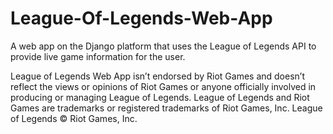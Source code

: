 # League-Of-Legends-Web-App
A web app on the Django platform that uses the League of Legends API to provide live game information for the user.

League of Legends Web App isn’t endorsed by Riot Games and doesn’t reflect the views or opinions of Riot Games or anyone officially involved in producing or managing League of Legends. League of Legends and Riot Games are trademarks or registered trademarks of Riot Games, Inc. League of Legends © Riot Games, Inc.
